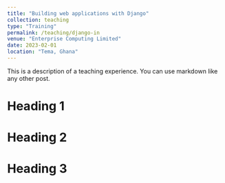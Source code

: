 ```yaml
---
title: "Building web applications with Django"
collection: teaching
type: "Training"
permalink: /teaching/django-in
venue: "Enterprise Computing Limited"
date: 2023-02-01
location: "Tema, Ghana"
---
```


This is a description of a teaching experience. You can use markdown like any other post.

Heading 1
======

Heading 2
======

Heading 3
======